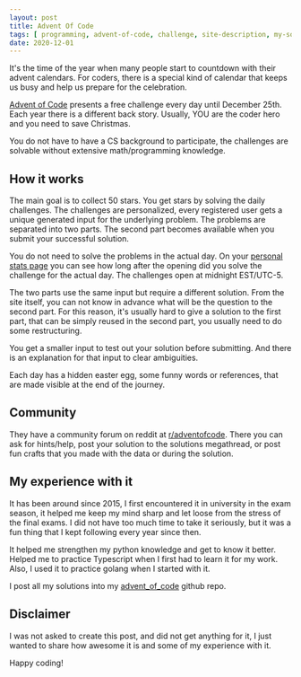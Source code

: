 ```yaml
---
layout: post
title: Advent Of Code
tags: [ programming, advent-of-code, challenge, site-description, my-solution ]
date: 2020-12-01
---
```


It's the time of the year when many people start to countdown with their advent calendars.
For coders, there is a special kind of calendar
that keeps us busy and help us prepare for the celebration.

[Advent of Code](https://adventofcode.com/) presents a free challenge every day until December 25th.
Each year there is a different back story.
Usually, YOU are the coder hero and you need to save Christmas.

You do not have to have a CS background to participate, the challenges are solvable without extensive math/programming knowledge.

## How it works

The main goal is to collect 50 stars. You get stars by solving the daily challenges.
The challenges are personalized, every registered user gets a unique generated input for the underlying problem.
The problems are separated into two parts.
The second part becomes available when you submit your successful solution.

You do not need to solve the problems in the actual day.
On your [personal stats page](https://adventofcode.com/2020/leaderboard/self) you can see how
long after the opening did you solve the challenge for the actual day. The challenges open at midnight EST/UTC-5.

The two parts use the same input but require a different solution.
From the site itself, you can not know in advance what will be the question to the second part.
For this reason, it's usually hard to give a solution to the first part, that
can be simply reused in the second part, you usually need to do some restructuring.

You get a smaller input to test out your solution before submitting.
And there is an explanation for that input to clear ambiguities.

Each day has a hidden easter egg, some funny words or references, that are made visible at the end of the journey.

## Community

They have a community forum on reddit at [r/adventofcode](https://www.reddit.com/r/adventofcode/).
There you can ask for hints/help, post your solution to the solutions megathread,
or post fun crafts that you made with the data or during the solution.

## My experience with it

It has been around since 2015, I first encountered it in university in the exam season,
it helped me keep my mind sharp and let loose from the stress of the final exams.
I did not have too much time to take it seriously, but it was a fun thing that I kept following every year since then.

It helped me strengthen my python knowledge and get to know it better.
Helped me to practice Typescript when I first had to learn it for my work.
Also, I used it to practice golang when I started with it.

I post all my solutions into my [advent_of_code](https://github.com/budavariam/advent_of_code) github repo.

## Disclaimer

I was not asked to create this post, and did not get anything for it,
I just wanted to share how awesome it is and some of my experience with it.

Happy coding!
